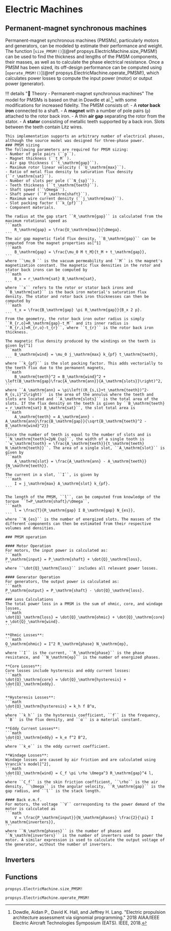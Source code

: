 # Electric Machines

## Permanent-magnet synchronous machines

Permanent-magnet synchronous machines (PMSMs), particularly motors and generators, can be modeled tp estimate their performance and weight. The function [`size_PMSM!()`](@ref propsys.ElectricMachine.size_PMSM!) can be used to find the thickness and lengths of the PMSM components, their masses, as well as to calculate the phase electrical resistance. Once a PMSM has been sized, its off-design performance can be computed using [`operate_PMSM!()`](@ref propsys.ElectricMachine.operate_PMSM!), which calculates power losses tp compute the input power (motor) or output power (generator).

!!! details "📖 Theory - Permanent-magnet synchronous machines"
    The model for PMSMs is based on that in Dowdle et al.[^1], with some modifications for increased fidelity. The PMSM consists of:
    - A **rotor back iron** connected to a shaft.
    - A **magnet** with a number of pole pairs (`p`) attached to the rotor back iron.
    - A thin **air gap** separating the rotor from the stator.
    - A **stator** consisting of metallic teeth supported by a back iron. Slots between the teeth contain Litz wires.

    This implementation supports an arbitrary number of electrical phases, although the source model was designed for three-phase power.
    ### PMSM sizing
    The following parameters are required for PMSM sizing:
    - Number of pole pairs (``p``).
    - Magnet thickness (``t_M``).
    - Air gap thickness (``t_\mathrm{gap}``).
    - Maximum rotor linear velocity (``U_\mathrm{max}``).
    - Ratio of metal flux density to saturation flux density (``r_\mathrm{sat}``).
    - Number of slots per pole (``N_{sp}``).
    - Teeth thickness (``t_\mathrm{teeth}``).
    - Shaft speed (``\Omega``).
    - Shaft power (``P_\mathrm{shaft}``).
    - Maximum wire current density (``j_\mathrm{max}``).
    - Slot packing factor (``k_{pf}``)
    - Component materials.

    The radius at the gap start ``R_\mathrm{gap}`` is calculated from the maximum rotational speed as
    ```math
        R_\mathrm{gap} = \frac{U_\mathrm{max}}{\Omega}.
    ```
    The air gap magnetic field flux density, ``B_\mathrm{gap}`` can be computed from the magnet properties as[^1]
    ```math
        B_\mathrm{gap} = \frac{\mu_0 M t_M}{t_M + t_\mathrm{gap}},
    ```
    where ``\mu_0 `` is the vacuum permeability and ``M`` is the magnet's magnetization constant. The magnetic flux densities in the rotor and stator back irons can be computed by
    ```math
        B_x = r_\mathrm{sat} B_\mathrm{sat},
    ```
    where ``x`` refers to the rotor or stator back irons and ``B_\mathrm{sat}`` is the back iron material's saturation flux density. The stator and rotor back iron thicknesses can then be computed by 
    ```math
        t_x = \frac{B_\mathrm{gap} \pi R_\mathrm{gap}}{B_x 2 p}.
    ```
    From the geometry, the rotor back iron outer radius is simply ``R_{r,o}=R_\mathrm{gap}-t_M`` and its inner radius is ``R_{r,i}=R_{r,o}-t_{r}``, where ``t_{r}`` is the rotor back iron thickness.

    The magnetic flux density produced by the windings on the teeth is given by[^1]
    ```math
        B_\mathrm{wind} = \mu_0 j_\mathrm{max} k_{pf} t_\mathrm{teeth},
    ```
    where ``k_{pf}`` is the slot packing factor. This adds vectorially to the teeth flux due to the permanent magnets,
    ```math
        B_\mathrm{teeth}^2 = B_\mathrm{wind}^2 + \left(B_\mathrm{gap}\frac{A_\mathrm{ann}}{A_\mathrm{slots}}\right)^2,
    ```
    where ``A_\mathrm{ann} = \pi\left((R_{s,i}+t_\mathrm{teeth})^2-R_{s,i}^2\right)`` is the area of the annulus where the teeth and slots are located and ``A_\mathrm{slots}`` is the total area of the slots. If the flux density on the teeth is given by ``B_\mathrm{teeth} = r_\mathrm{sat} B_\mathrm{sat}``, the slot total area is 
    ```math
        A_\mathrm{teeth} = A_\mathrm{ann} - A_\mathrm{ann}\frac{B_\mathrm{gap}}{\sqrt{B_\mathrm{teeth}^2 - B_\mathrm{wind}^2}}  
    ```
    Since the number of teeth is equal to the number of slots and is ``N_\mathrm{teeth}=2pN_{sp}``, the width of a single tooth is ``w_\mathrm{tooth} = \frac{A_\mathrm{teeth}}{t_\mathrm{teeth} N_\mathrm{teeth}}``. The area of a single slot, ``A_\mathrm{slot}`` is given by 
    ```math
        A_\mathrm{slot} = \frac{A_\mathrm{ann} - A_\mathrm{teeth}}{N_\mathrm{teeth}}. 
    ```
    The current in a slot, ``I``, is given by
    ```math
        I = j_\mathrm{max} A_\mathrm{slot} k_{pf}. 
    ```

    The length of the PMSM, ``l``, can be computed from knowledge of the torque ``T=P_\mathrm{shaft}/\Omega``,
    ```math
        l = \frac{T}{R_\mathrm{gap} I B_\mathrm{gap} N_{es}}, 
    ```
    where ``N_{es}`` is the number of energized slots. The masses of the different components can then be estimated from their respective volumes and densities.

    ### PMSM operation

    #### Motor Operation
    For motors, the input power is calculated as:
    ```math
    P_\mathrm{input} = P_\mathrm{shaft} + \dot{Q}_\mathrm{loss},
    ```
    where ``\dot{Q}_\mathrm{loss}`` includes all relevant power losses.

    #### Generator Operation
    For generators, the output power is calculated as:
    ```math
    P_\mathrm{output} = P_\mathrm{shaft} - \dot{Q}_\mathrm{loss}.
    ```
    ### Loss Calculations
    The total power loss in a PMSM is the sum of ohmic, core, and windage losses,
    ```math
    \dot{Q}_\mathrm{loss} = \dot{Q}_\mathrm{ohmic} + \dot{Q}_\mathrm{core} + \dot{Q}_\mathrm{wind}.
    ```
    
    **Ohmic Losses**:
    ```math
    Q_\mathrm{ohmic} = I^2 R_\mathrm{phase} N_\mathrm{ep},
    ```
    where ``I`` is the current, ``R_\mathrm{phase}`` is the phase resistance, and ``N_\mathrm{ep}`` is the number of energized phases.

    **Core Losses**:
    Core losses include hysteresis and eddy current losses:
    ```math
    \dot{Q}_\mathrm{core} = \dot{Q}_\mathrm{hysteresis} + \dot{Q}_\mathrm{eddy}.
    ```

    **Hysteresis Losses**:
    ```math
    \dot{Q}_\mathrm{hysteresis} = k_h f B^α,
    ```
    where ``k_h`` is the hysteresis coefficient, ``f`` is the frequency, ``B`` is the flux density, and ``α`` is a material constant.

    **Eddy Current Losses**:
    ```math
    \dot{Q}_\mathrm{eddy} = k_e f^2 B^2,
    ```
    where ``k_e`` is the eddy current coefficient.

    **Windage Losses**:
    Windage losses are caused by air friction and are calculated using Vrancik's model[^2],
    ```math
    \dot{Q}_\mathrm{wind} = C_f \pi \rho \Omega^3 R_\mathrm{gap}^4 l,
    ```
    where ``C_f`` is the skin friction coefficient, ``\rho`` is the air density, ``\Omega`` is the angular velocity, ``R_\mathrm{gap}`` is the gap radius, and ``l`` is the stack length.

    #### Back e.m.f.
    For motors, the voltage ``V`` corresponding to the power demand of the motor is calculated as
    ```math
        V = \frac{P_\mathrm{input}}{N_\mathrm{phases} \frac{2}{\pi} I N_\mathrm{inverters}},
    ```
    where ``N_\mathrm{phases}`` is the number of phases and ``N_\mathrm{inverters}`` is the number of inverters used to power the motor. A similar expression is used to calculate the output voltage of the generator, without the number of inverters.

## Inverters

## Functions
```@docs
propsys.ElectricMachine.size_PMSM!
```
```@docs
propsys.ElectricMachine.operate_PMSM!
```

[^1]: Dowdle, Aidan P., David K. Hall, and Jeffrey H. Lang. "Electric propulsion architecture assessment via signomial programming." 2018 AIAA/IEEE Electric Aircraft Technologies Symposium (EATS). IEEE, 2018.
[^2]: Vrancik, James E. Prediction of windage power loss in alternators. No. NASA-TN-D-4849. 1968.